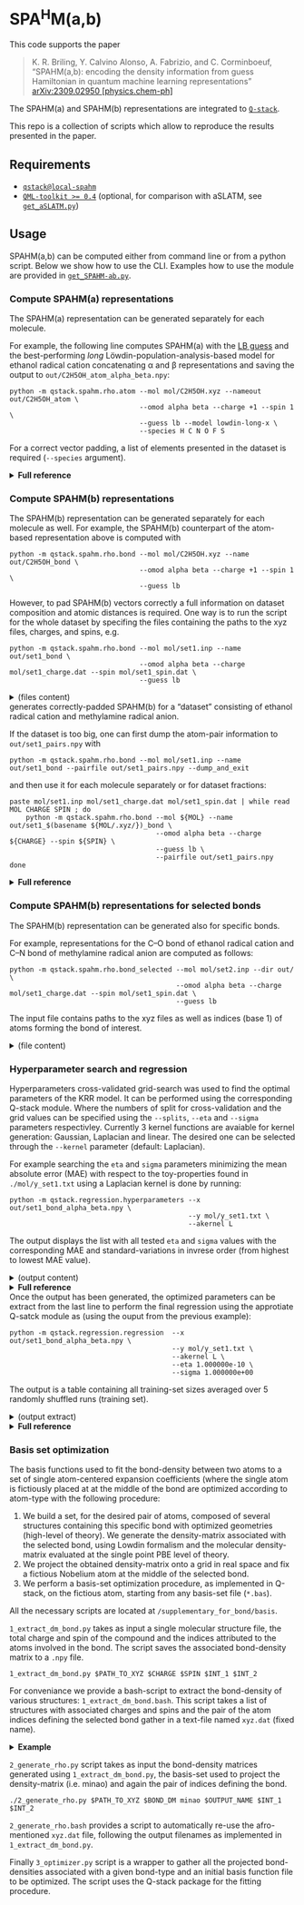 # SPA<sup>H</sup>M(a,b)

This code supports the paper
>  K. R. Briling, Y. Calvino Alonso, A. Fabrizio, and C. Corminboeuf,<br>
> “SPAHM(a,b): encoding the density information from guess Hamiltonian in quantum machine learning representations”<br>
> [arXiv:2309.02950 [physics.chem-ph]](https://doi.org/10.48550/arXiv.2309.02950)<br>

The SPAHM(a) and SPAHM(b) representations are integrated to
[`Q-stack`](https://github.com/lcmd-epfl/Q-stack/tree/local-spahm).

This repo is a collection of scripts which allow to reproduce the results presented in the paper.

## Requirements
* [`qstack@local-spahm`](https://github.com/lcmd-epfl/Q-stack/tree/local-spahm)
* [`QML-toolkit >= 0.4`](https://www.qmlcode.org/) (optional, for comparison with aSLATM, see [`get_aSLATM.py`](get_aSLATM.py))

## Usage
<!-- See [workflow.md](workflow.md) for scripts to reproduce the results of the paper. !-->

SPAHM(a,b) can be computed either from command line or from a python script.
Below we show how to use the CLI.
Examples how to use the module are provided in [`get_SPAHM-ab.py`](get_SPAHM-ab.py).

### Compute SPAHM(a) representations


The SPAHM(a) representation can be generated separately for each molecule.

For example, the following line computes SPAHM(a)
with the [LB guess](https://doi.org/10.1007/s00214-019-2521-3) and the best-performing *long* Löwdin-population-analysis-based model
for ethanol radical cation concatenating α and β representations and saving the output to `out/C2H5OH_atom_alpha_beta.npy`:
```
python -m qstack.spahm.rho.atom --mol mol/C2H5OH.xyz --nameout out/C2H5OH_atom \
                                --omod alpha beta --charge +1 --spin 1 \
                                --guess lb --model lowdin-long-x \
                                --species H C N O F S
```
For a correct vector padding, a list of elements presented in the dataset is required (`--species` argument).

<details><summary><b>Full reference</b></summary>

```
usage: atom.py [-h] --mol MOL [--guess GUESS] [--units UNITS] [--basis-set BASIS] [--aux-basis AUXBASIS] [--model MODEL] [--dm DM]
               [--species ELEMENTS [ELEMENTS ...]] [--charge CHARGE] [--spin SPIN] [--xc XC] [--nameout NAMEOUT]
               [--omod OMOD [OMOD ...]]

  --mol MOL                           the path to the xyz file with the molecular structure
  --species ELEMENTS [ELEMENTS ...]   the elements contained in the database
  --nameout NAMEOUT                   name of the output representations file.
  --charge CHARGE                     total charge of the system (default: 0)
  --spin SPIN                         number of unpaired electrons (default: None) (use 0 to treat a closed-shell system in a UHF manner)
  --units UNITS                       the units of the input coordinates (default: Angstrom)

  --xc XC                             DFT functional for the SAD guess (default: hf)
  --guess GUESS                       the initial guess Hamiltonian to be used (default: LB)
  --basis-set BASIS                   basis set for computing density matrix (default: minao)
  --aux-basis AUXBASIS                auxiliary basis set for density fitting (default: ccpvdzjkfit)
  --model MODEL                       the model to use when creating the representation (default: Lowdin-long-x)
  --omod OMOD [OMOD ...]              model(s) for open-shell systems (alpha, beta, sum, diff, default: ['alpha', 'beta'])
  --dm DM                             a density matrix to load instead of computing the guess
```
</details>

### Compute SPAHM(b) representations

The SPAHM(b) representation can be generated separately for each molecule as well.
For example, the SPAHM(b) counterpart of the atom-based representation above is computed with
```
python -m qstack.spahm.rho.bond --mol mol/C2H5OH.xyz --name out/C2H5OH_bond \
                                --omod alpha beta --charge +1 --spin 1 \
                                --guess lb
```

However, to pad SPAHM(b) vectors correctly a full information on dataset composition and atomic distances is required.
One way is to run the script for the whole dataset by specifing the files containing the paths to the xyz files, charges, and spins, e.g.
```
python -m qstack.spahm.rho.bond --mol mol/set1.inp --name out/set1_bond \
                                --omod alpha beta --charge mol/set1_charge.dat --spin mol/set1_spin.dat \
                                --guess lb
```

<details><summary>(files content)</summary>

```
==> mol/set1.inp <==
mol/C2H5OH.xyz
mol/CH3NH2.xyz

==> mol/set1_charge.dat <==
+1
-1

==> mol/set1_spin.dat <==
1
1
```
</details>
generates correctly-padded SPAHM(b) for a “dataset” consisting of ethanol radical cation and methylamine radical anion.

If the dataset is too big, one can first dump the atom-pair information to `out/set1_pairs.npy` with
```
python -m qstack.spahm.rho.bond --mol mol/set1.inp --name out/set1_bond --pairfile out/set1_pairs.npy --dump_and_exit
```
and then use it for each molecule separately or for dataset fractions:
```
paste mol/set1.inp mol/set1_charge.dat mol/set1_spin.dat | while read MOL CHARGE SPIN ; do
    python -m qstack.spahm.rho.bond --mol ${MOL} --name out/set1_$(basename ${MOL/.xyz/})_bond \
                                    --omod alpha beta --charge ${CHARGE} --spin ${SPIN} \
                                    --guess lb \
                                    --pairfile out/set1_pairs.npy
done
```


<details><summary><b>Full reference</b></summary>

```
usage: bond.py [-h] --mol FILENAME --name NAME_OUT [--guess GUESS] [--units UNITS] [--basis BASIS] [--charge CHARGE] [--spin SPIN]
               [--xc XC] [--dir DIR] [--cutoff CUTOFF] [--bpath BPATH] [--omod OMOD [OMOD ...]] [--print PRINT] [--zeros] [--split]
               [--merge] [--onlym0] [--savedm] [--readdm READDM] [--elements ELEMENTS [ELEMENTS ...]] [--pairfile PAIRFILE]
               [--dump_and_exit]

  --mol FILENAME                        path to an xyz file / to a list of molecular structures in xyz format
  --name NAME_OUT                       name of the output file
  --guess GUESS                         initial guess
  --units UNITS                         the units of the input coordinates (default: Angstrom)
  --basis BASIS                         AO basis set (default=MINAO)
  --charge CHARGE                       charge / path to a file with a list of thereof
  --spin SPIN                           number of unpaired electrons / path to a file with a list of thereof
  --xc XC                               DFT functional for the SAD guess (default=hf)
  --dir DIR                             directory to save the output in (default=current dir)
  --cutoff CUTOFF                       bond length cutoff in Å (default=5.0)
  --bpath BPATH                         directory with basis sets (default=<...>/qstack/spahm/rho/basis_opt)
  --omod OMOD [OMOD ...]                model for open-shell systems (alpha, beta, sum, diff, default=['alpha', 'beta'])
  --print PRINT                         printing level
  --zeros                               use a version with more padding zeros
  --split                               split into molecules
  --merge                               merge different omods
  --onlym0                              use only functions with m=0
  --savedm                              save density matrices
  --readdm READDM                       directory to read density matrices from
  --elements ELEMENTS [ELEMENTS ...]    the elements to limit the representation for
  --pairfile PAIRFILE                   path to the atom pair file
  --dump_and_exit                       write the atom pair file and exit if --pairfile is set
```
</details>

### Compute SPAHM(b) representations for selected bonds

The SPAHM(b) representation can be generated also for specific bonds.

For example, representations for the C–O bond of ethanol radical cation and C–N bond of methylamine radical anion
are computed as follows:
```
python -m qstack.spahm.rho.bond_selected --mol mol/set2.inp --dir out/ \
                                         --omod alpha beta --charge mol/set1_charge.dat --spin mol/set1_spin.dat \
                                         --guess lb
```
The input file contains paths to the xyz files as well as indices (base 1) of atoms forming the bond of interest.
<details><summary>(file content)</summary>

```
==> mol/set2.inp <==
mol/C2H5OH.xyz   2 3
mol/CH3NH2.xyz   1 2
```
</details>

### Hyperparameter search and regression
Hyperparameters cross-validated grid-search was used to find the optimal parameters of the KRR model. It can be performed using the corresponding Q-stack module.
Where the numbers of split for cross-validation and the grid values can be specified using the `--splits`, `--eta` and `--sigma`
parameters respectivley. Currently 3 kernel functions are avaiable for kernel generation: Gaussian, Laplacian and linear. The desired one can 
be selected through the `--kernel` parameter (default: Laplacian).

For example searching the `eta` and `sigma` parameters minimizing the mean absolute error (MAE) with respect to the toy-properties found in 
`./mol/y_set1.txt` using a Laplacian kernel is done by running:
```
python -m qstack.regression.hyperparameters --x out/set1_bond_alpha_beta.npy \
                                            --y mol/y_set1.txt \
                                            --akernel L
```
The output displays the list with all tested `eta` and `sigma` values with the corresponding MAE and standard-variations in invrese order 
(from highest to lowest MAE value).

<details><summary>(output content)</summary>

```
error        stdev          eta          sigma
5.178182e+00 1.393084e+00 | 1.000000e+00 1.000000e+06
5.178182e+00 1.393083e+00 | 1.000000e+00 3.162278e+05
    ...         ...             ...         ...
3.451178e+00 1.545717e+00 | 3.162278e-08 1.000000e+02
3.450524e+00 1.510564e+00 | 1.000000e-05 1.000000e+01
3.450092e+00 1.550506e+00 | 1.000000e-10 1.000000e+04
3.449305e+00 1.552126e+00 | 1.000000e-10 3.162278e+03
3.448982e+00 1.552641e+00 | 1.000000e-10 1.000000e+03
3.448697e+00 1.552728e+00 | 1.000000e-10 3.162278e+02
3.448032e+00 1.552502e+00 | 1.000000e-10 1.000000e+02
3.447143e+00 1.549218e+00 | 3.162278e-08 3.162278e+01
3.446003e+00 1.551632e+00 | 1.000000e-10 3.162278e+01
3.439973e+00 1.548043e+00 | 3.162278e-08 1.000000e+01
3.439598e+00 1.548834e+00 | 1.000000e-10 1.000000e+01
3.429671e+00 1.512283e+00 | 1.000000e-05 3.162278e+00
3.419343e+00 1.539770e+00 | 3.162278e-08 3.162278e+00
3.419226e+00 1.540019e+00 | 1.000000e-10 3.162278e+00
3.359772e+00 1.498204e+00 | 1.000000e-05 1.000000e+00
3.353693e+00 1.512606e+00 | 3.162278e-08 1.000000e+00
3.353659e+00 1.512681e+00 | 1.000000e-10 1.000000e+00

```
</details>
<details><summary><b>Full reference</b></summary>

```
usage: hyperparameters.py [-h] --x REPR --y PROP [--test TEST_SIZE] [--akernel AKERNEL] [--gkernel GKERNEL] [--gdict [GDICT ...]] [--splits SPLITS] [--print PRINTLEVEL]
                          [--eta ETA [ETA ...]] [--sigma SIGMA [SIGMA ...]] [--ll] [--ada] [--readkernel]

This program finds the optimal hyperparameters.

options:
  -h, --help            show this help message and exit
  --x REPR              path to the representations file
  --y PROP              path to the properties file
  --test TEST_SIZE      test set fraction (default=0.2)
  --akernel AKERNEL     local kernel type (G for Gaussian, L for Laplacian, myL for Laplacian for open-shell systems) (default L)
  --gkernel GKERNEL     global kernel type (avg for average kernel, rem for REMatch kernel) (default )
  --gdict [GDICT ...]   dictionary like input string to initialize global kernel parameters
  --splits SPLITS       k in k-fold cross validation (default=5)
  --print PRINTLEVEL    printlevel
  --eta ETA [ETA ...]   eta array
  --sigma SIGMA [SIGMA ...]
                        sigma array
  --ll                  if correct for the numper of threads
  --ada                 if adapt sigma
  --readkernel          if X is kernel

```
</details>
Once the output has been generated, the optimized parameters can be extract from the last line to perform the final regression using the 
approtiate Q-satck module as (using the ouput from the previous example):

```
python -m qstack.regression.regression  --x out/set1_bond_alpha_beta.npy \
                                        --y mol/y_set1.txt \
                                        --akernel L \
                                        --eta 1.000000e-10 \
                                        --sigma 1.000000e+00
```

The output is a table containing all training-set sizes averaged over 5 randomly shuffled runs (training set).
<details><summary>(output extract)</summary>
size    MAE             STD

```
1	4.109106e+00	1.125572e+00
3	4.140986e+00	1.258406e+00
6	2.546631e+00	8.568210e-01
9	1.737456e+00	4.872807e-01
12	2.436564e+00	1.763576e-12

```

</details>

<details><summary><b>Full reference</b></summary>

```
usage: regression.py [-h] --x REPR --y PROP [--test TEST_SIZE] [--eta ETA] [--sigma SIGMA] [--akernel AKERNEL] [--gkernel GKERNEL] [--gdict [GDICT ...]] [--splits SPLITS]
                     [--train TRAIN_SIZE [TRAIN_SIZE ...]] [--debug] [--ll] [--readkernel]

This program computes the learning curve.

options:
  -h, --help            show this help message and exit
  --x REPR              path to the representations file
  --y PROP              path to the properties file
  --test TEST_SIZE      test set fraction (default=0.2)
  --eta ETA             eta hyperparameter (default=1e-05)
  --sigma SIGMA         sigma hyperparameter (default=32.0)
  --akernel AKERNEL     local kernel type (G for Gaussian, L for Laplacian, myL for Laplacian for open-shell systems) (default L)
  --gkernel GKERNEL     global kernel type (avg for average kernel, rem for REMatch kernel) (default None)
  --gdict [GDICT ...]   dictionary like input string to initialize global kernel parameters
  --splits SPLITS       number of splits (default=5)
  --train TRAIN_SIZE [TRAIN_SIZE ...]
                        training set fractions
  --debug               enable debug
  --ll                  if correct for the numper of threads
  --readkernel          if X is kernel

```
</details>

### Basis set optimization
The basis functions used to fit the bond-density between two atoms to a set of single atom-centered expansion coefficients (where the single atom is fictiously placed at 
at the middle of the bond are optimized according to atom-type with the following procedure:
1. We build a set, for the desired pair of atoms, composed of several structures containing this specific bond with optimized geometries (high-level of theory). We generate the density-matrix 
associated with the selected bond, using Lowdin formalism and the molecular density-matrix evaluated at the single point PBE level of theory.
2. We project the obtained density-matrix onto a grid in real space and fix a fictious Nobelium atom at the middle of the selected bond.
3. We perform a basis-set optimization procedure, as implemented in Q-stack, on the fictious atom, starting from any basis-set file (`*.bas`). 

All the necessary scripts are located at `/supplementary_for_bond/basis`.

`1_extract_dm_bond.py` takes as input a single molecular structure file, the total charge and spin of the compound and the indices attributed to the atoms involved in the bond. 
The script saves the associated bond-density matrix to a `.npy` file.
```
1_extract_dm_bond.py $PATH_TO_XYZ $CHARGE $SPIN $INT_1 $INT_2
```
For conveniance we provide a bash-script to extract the bond-density of various structures: `1_extract_dm_bond.bash`. This script takes a list of structures with associated
charges and spins and the pair of the atom indices defining the selected bond gather in a text-file named `xyz.dat` (fixed name).
<details><summary><b>Example</b></summary>

```
# mol charge spin a1 a2
CH4.xyz        0 0       1 2
CO.xyz         0 0       1 2
H2CCH2.xyz     0 0       1 4
H2CNH.xyz      0 0       1 4
```
</details>

`2_generate_rho.py` script takes as input the bond-density matrices generated using `1_extract_dm_bond.py`, the basis-set used to project the density-matrix (i.e. minao) 
and again the pair of indices defining the bond.
```
./2_generate_rho.py $PATH_TO_XYZ $BOND_DM minao $OUTPUT_NAME $INT_1 $INT_2
```
`2_generate_rho.bash` provides a script to automatically re-use the afro-mentioned `xyz.dat` file, following the output filenames as implemented in `1_extract_dm_bond.py`.

Finally `3_optimizer.py` script is a wrapper to gather all the projected bond-densities associated with a given  bond-type and an initial basis function file to be optimized. 
The script uses the Q-stack package for the fitting procedure. 
